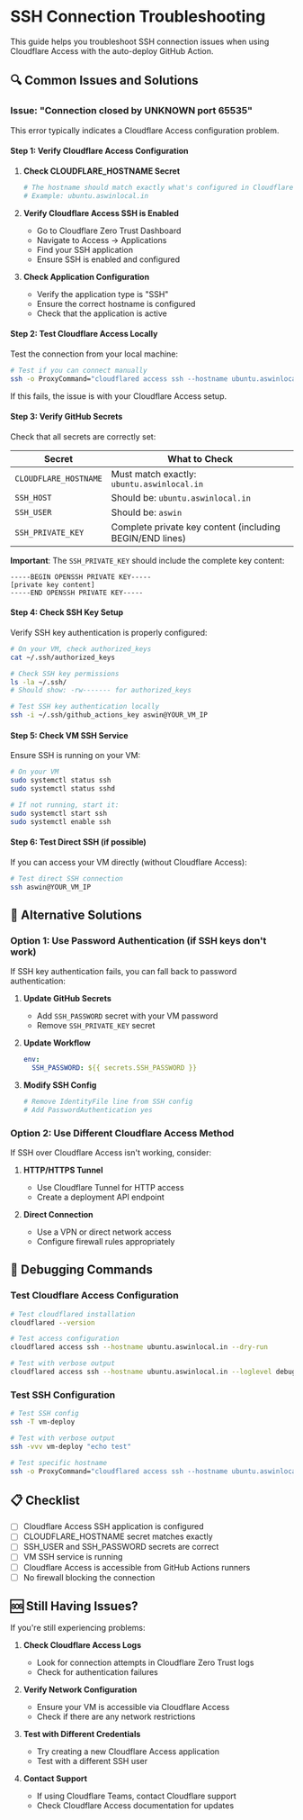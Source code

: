 # SSH Connection Troubleshooting

This guide helps you troubleshoot SSH connection issues when using Cloudflare Access with the auto-deploy GitHub Action.

## 🔍 Common Issues and Solutions

### Issue: "Connection closed by UNKNOWN port 65535"

This error typically indicates a Cloudflare Access configuration problem.

#### **Step 1: Verify Cloudflare Access Configuration**

1. **Check CLOUDFLARE_HOSTNAME Secret**
   ```bash
   # The hostname should match exactly what's configured in Cloudflare Access
   # Example: ubuntu.aswinlocal.in
   ```

2. **Verify Cloudflare Access SSH is Enabled**
   - Go to Cloudflare Zero Trust Dashboard
   - Navigate to Access → Applications
   - Find your SSH application
   - Ensure SSH is enabled and configured

3. **Check Application Configuration**
   - Verify the application type is "SSH"
   - Ensure the correct hostname is configured
   - Check that the application is active

#### **Step 2: Test Cloudflare Access Locally**

Test the connection from your local machine:

```bash
# Test if you can connect manually
ssh -o ProxyCommand="cloudflared access ssh --hostname ubuntu.aswinlocal.in" aswin@ubuntu.aswinlocal.in
```

If this fails, the issue is with your Cloudflare Access setup.

#### **Step 3: Verify GitHub Secrets**

Check that all secrets are correctly set:

| Secret | What to Check |
|--------|---------------|
| `CLOUDFLARE_HOSTNAME` | Must match exactly: `ubuntu.aswinlocal.in` |
| `SSH_HOST` | Should be: `ubuntu.aswinlocal.in` |
| `SSH_USER` | Should be: `aswin` |
| `SSH_PRIVATE_KEY` | Complete private key content (including BEGIN/END lines) |

**Important**: The `SSH_PRIVATE_KEY` should include the complete key content:
```
-----BEGIN OPENSSH PRIVATE KEY-----
[private key content]
-----END OPENSSH PRIVATE KEY-----
```

#### **Step 4: Check SSH Key Setup**

Verify SSH key authentication is properly configured:

```bash
# On your VM, check authorized_keys
cat ~/.ssh/authorized_keys

# Check SSH key permissions
ls -la ~/.ssh/
# Should show: -rw------- for authorized_keys

# Test SSH key authentication locally
ssh -i ~/.ssh/github_actions_key aswin@YOUR_VM_IP
```

#### **Step 5: Check VM SSH Service**

Ensure SSH is running on your VM:

```bash
# On your VM
sudo systemctl status ssh
sudo systemctl status sshd

# If not running, start it:
sudo systemctl start ssh
sudo systemctl enable ssh
```

#### **Step 6: Test Direct SSH (if possible)**

If you can access your VM directly (without Cloudflare Access):

```bash
# Test direct SSH connection
ssh aswin@YOUR_VM_IP
```

## 🔧 Alternative Solutions

### Option 1: Use Password Authentication (if SSH keys don't work)

If SSH key authentication fails, you can fall back to password authentication:

1. **Update GitHub Secrets**
   - Add `SSH_PASSWORD` secret with your VM password
   - Remove `SSH_PRIVATE_KEY` secret

2. **Update Workflow**
   ```yaml
   env:
     SSH_PASSWORD: ${{ secrets.SSH_PASSWORD }}
   ```

3. **Modify SSH Config**
   ```bash
   # Remove IdentityFile line from SSH config
   # Add PasswordAuthentication yes
   ```

### Option 2: Use Different Cloudflare Access Method

If SSH over Cloudflare Access isn't working, consider:

1. **HTTP/HTTPS Tunnel**
   - Use Cloudflare Tunnel for HTTP access
   - Create a deployment API endpoint

2. **Direct Connection**
   - Use a VPN or direct network access
   - Configure firewall rules appropriately

## 🐛 Debugging Commands

### Test Cloudflare Access Configuration

```bash
# Test cloudflared installation
cloudflared --version

# Test access configuration
cloudflared access ssh --hostname ubuntu.aswinlocal.in --dry-run

# Test with verbose output
cloudflared access ssh --hostname ubuntu.aswinlocal.in --loglevel debug
```

### Test SSH Configuration

```bash
# Test SSH config
ssh -T vm-deploy

# Test with verbose output
ssh -vvv vm-deploy "echo test"

# Test specific hostname
ssh -o ProxyCommand="cloudflared access ssh --hostname ubuntu.aswinlocal.in" aswin@ubuntu.aswinlocal.in
```

## 📋 Checklist

- [ ] Cloudflare Access SSH application is configured
- [ ] CLOUDFLARE_HOSTNAME secret matches exactly
- [ ] SSH_USER and SSH_PASSWORD secrets are correct
- [ ] VM SSH service is running
- [ ] Cloudflare Access is accessible from GitHub Actions runners
- [ ] No firewall blocking the connection

## 🆘 Still Having Issues?

If you're still experiencing problems:

1. **Check Cloudflare Access Logs**
   - Look for connection attempts in Cloudflare Zero Trust logs
   - Check for authentication failures

2. **Verify Network Configuration**
   - Ensure your VM is accessible via Cloudflare Access
   - Check if there are any network restrictions

3. **Test with Different Credentials**
   - Try creating a new Cloudflare Access application
   - Test with a different SSH user

4. **Contact Support**
   - If using Cloudflare Teams, contact Cloudflare support
   - Check Cloudflare Access documentation for updates 